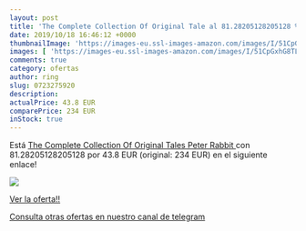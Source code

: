```yaml
---
layout: post
title: 'The Complete Collection Of Original Tale al 81.28205128205128 % de descuento'
date: 2019/10/18 16:46:12 +0000
thumbnailImage: 'https://images-eu.ssl-images-amazon.com/images/I/51CpGxhG8TL._SL200_.jpg'
images: [ 'https://images-eu.ssl-images-amazon.com/images/I/51CpGxhG8TL._SL200_.jpg' ]
comments: true
category: ofertas
author: ring
slug: 0723275920
description:
actualPrice: 43.8 EUR
comparePrice: 234 EUR
inStock: true
---
```


Está [The Complete Collection Of Original Tales  Peter Rabbit ](https://www.amazon.com/dp/0723275920/?tag=redken08-20) con 81.28205128205128 por 43.8 EUR (original: 234 EUR) en el siguiente enlace!

[![](https://images-eu.ssl-images-amazon.com/images/I/51CpGxhG8TL._SL200_.jpg)](https://www.amazon.com/dp/0723275920/?tag=redken08-20)

[Ver la oferta!!](https://www.amazon.com/dp/0723275920/?tag=redken08-20)

[Consulta otras ofertas en nuestro canal de telegram](https://t.me/s/ofertas25)
